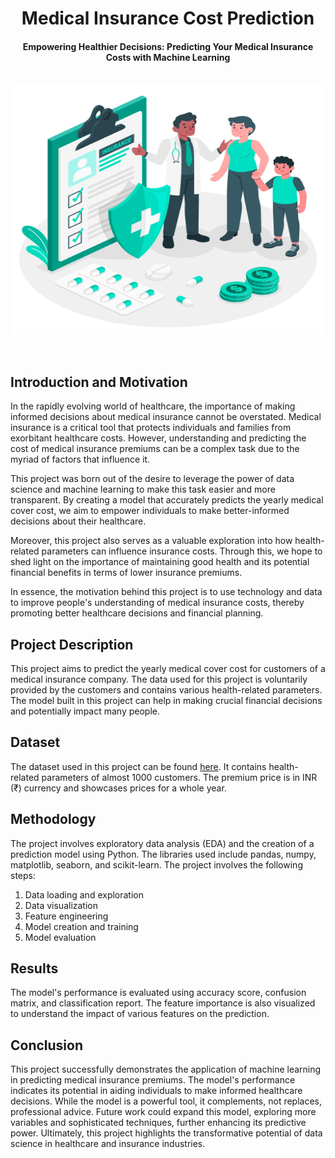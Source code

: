 <h1 align="center">Medical Insurance Cost Prediction</h1>

<div align= "center">
  <h4>Empowering Healthier Decisions: Predicting Your Medical Insurance Costs with Machine Learning</h4><br>
  <img src="https://github.com/shahdhairya51/Medical-Insurance-Premium-Prediction/blob/main/insurance.jpg" style="width: 500px; height: 400px;">
</div>

&nbsp;&nbsp;&nbsp;&nbsp;&nbsp;&nbsp;&nbsp;&nbsp;&nbsp;&nbsp;&nbsp;&nbsp;&nbsp;&nbsp;&nbsp;&nbsp;&nbsp;&nbsp;&nbsp;&nbsp;&nbsp;&nbsp;&nbsp;&nbsp;&nbsp;&nbsp;&nbsp;&nbsp;&nbsp;&nbsp;&nbsp;&nbsp;&nbsp;&nbsp;&nbsp;

## Introduction and Motivation
In the rapidly evolving world of healthcare, the importance of making informed decisions about medical insurance cannot be overstated. Medical insurance is a critical tool that protects individuals and families from exorbitant healthcare costs. However, understanding and predicting the cost of medical insurance premiums can be a complex task due to the myriad of factors that influence it.

This project was born out of the desire to leverage the power of data science and machine learning to make this task easier and more transparent. By creating a model that accurately predicts the yearly medical cover cost, we aim to empower individuals to make better-informed decisions about their healthcare.

Moreover, this project also serves as a valuable exploration into how health-related parameters can influence insurance costs. Through this, we hope to shed light on the importance of maintaining good health and its potential financial benefits in terms of lower insurance premiums.

In essence, the motivation behind this project is to use technology and data to improve people's understanding of medical insurance costs, thereby promoting better healthcare decisions and financial planning.

## Project Description
This project aims to predict the yearly medical cover cost for customers of a medical insurance company. The data used for this project is voluntarily provided by the customers and contains various health-related parameters. The model built in this project can help in making crucial financial decisions and potentially impact many people.

## Dataset
The dataset used in this project can be found [here](https://www.kaggle.com/datasets/tejashvi14/medical-insurance-premium-prediction). It contains health-related parameters of almost 1000 customers. The premium price is in INR (₹) currency and showcases prices for a whole year.

## Methodology
The project involves exploratory data analysis (EDA) and the creation of a prediction model using Python. The libraries used include pandas, numpy, matplotlib, seaborn, and scikit-learn. The project involves the following steps:

1. Data loading and exploration
2. Data visualization
3. Feature engineering
4. Model creation and training
5. Model evaluation

## Results
The model's performance is evaluated using accuracy score, confusion matrix, and classification report. The feature importance is also visualized to understand the impact of various features on the prediction.

## Conclusion
This project successfully demonstrates the application of machine learning in predicting medical insurance premiums. The model's performance indicates its potential in aiding individuals to make informed healthcare decisions. While the model is a powerful tool, it complements, not replaces, professional advice. Future work could expand this model, exploring more variables and sophisticated techniques, further enhancing its predictive power. Ultimately, this project highlights the transformative potential of data science in healthcare and insurance industries.
